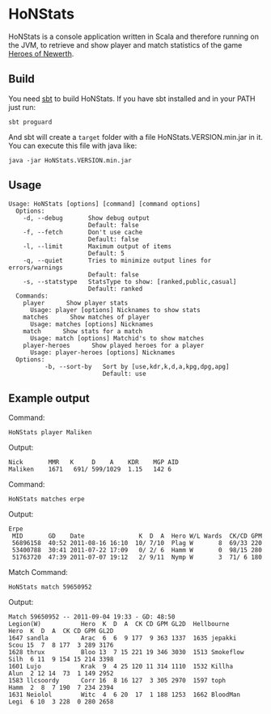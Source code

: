 # HoNStats

HoNStats is a console application written in Scala and
therefore running on the JVM, to retrieve and show player and match
statistics of the game [Heroes of Newerth](http://www.heroesofnewerth.com).

## Build

You need [sbt](https://github.com/harrah/xsbt/wiki) to build HoNStats.
If you have sbt installed and in your PATH just run:

    sbt proguard
    
And sbt will create a ``target`` folder with a file HoNStats.VERSION.min.jar in it.
You can execute this file with java like:

    java -jar HoNStats.VERSION.min.jar
    

## Usage

    Usage: HoNStats [options] [command] [command options]
      Options:
        -d, --debug       Show debug output
                          Default: false
        -f, --fetch       Don't use cache
                          Default: false
        -l, --limit       Maximum output of items
                          Default: 5
        -q, --quiet       Tries to minimize output lines for errors/warnings
                          Default: false
        -s, --statstype   StatsType to show: [ranked,public,casual]
                          Default: ranked
      Commands:
        player      Show player stats
          Usage: player [options] Nicknames to show stats
        matches      Show matches of player
          Usage: matches [options] Nicknames
        match      Show stats for a match
          Usage: match [options] Matchid's to show matches
        player-heroes      Show played heroes for a player
          Usage: player-heroes [options] Nicknames
      Options:
              -b, --sort-by   Sort by [use,kdr,k,d,a,kpg,dpg,apg]
                              Default: use

## Example output

Command:

    HoNStats player Maliken

Output:

    Nick       MMR   K     D    A    KDR    MGP AID
    Maliken    1671   691/ 599/1029  1.15   142 6

Command:

    HoNStats matches erpe

Output:

    Erpe
     MID       GD    Date               K  D  A  Hero W/L Wards  CK/CD GPM
     56896158  40:52 2011-08-16 16:10  10/ 7/10  Plag W       8  69/33 220
     53400788  30:41 2011-07-22 17:09   0/ 2/ 6  Hamm W       0  98/15 280
     51763720  47:39 2011-07-07 19:12   2/ 9/11  Nymp W       3  71/ 6 180
     
Match Command:

    HoNStats match 59650952
    
Output:

    Match 59650952 -- 2011-09-04 19:33 - GD: 48:50
    Legion(W)           Hero  K  D  A  CK CD GPM GL2D  Hellbourne          Hero  K  D  A  CK CD GPM GL2D
    1647 sandla         Arac  6  6  9 177  9 363 1337  1635 jepakki        Scou 15  7  8 177  3 289 3176
    1628 thrux          Bloo 13  7 15 221 19 346 3030  1513 Smokeflow      Silh  6 11  9 154 15 214 3398
    1601 Lujo           Krak  9  4 25 120 11 314 1110  1532 Killha         Alun  2 12 14  73  1 149 2952
    1583 llcsoordy      Corr 16  8 16 127  3 305 2970  1597 toph           Hamm  2  8  7 190  7 234 2394
    1631 Neiolol        Witc  4  6 20  17  1 188 1253  1662 BloodMan       Legi  6 10  3 228  0 280 2658